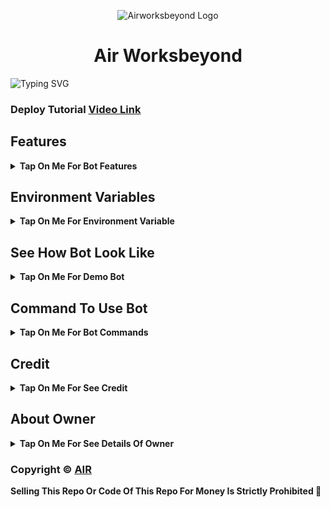 <p align="center">
  <img src="https://graph.org/file/44cb9cd9617551b729189-dd13a291c46458d6a3.jpg" alt="Airworksbeyond Logo">
</p>
<h1 align="center">
  Air Worksbeyond
</h1>

![Typing SVG](https://readme-typing-svg.herokuapp.com/?lines=Welcome+To+AIR-FILE-STORE-BOT;A+Highly+Advance+File+Store+Bot;Made+By+Yt-@Airworksbeyond!;With+Clone+Feature+Stream/Download+Link;Custom+Url+Shortner+Auto+Delete+Feature;A+Bot+With+Fully+Advanced+Feature!;Thank+You!)
</p>

### Deploy Tutorial [Video Link](https://youtu.be/VxAn9VcYtQg)

## Features

<b><details><summary>Tap On Me For Bot Features</summary>
 
- [x] Permanent Link By Using Website [ Premium Feature] 
- [x] Clone Feature Added [ Premium Feature] 
- [x] Token Verification Feature 
- [x] Stram Feature Added With Many Player Support
- [x] Custom Url Shortner Support Any User Can Add His Own Shortner
- [x] Batch Support Added, Any User Can Use Batch By Making Bot Admin In His File Store Channel
- [x] Auto Delete Feature Added
- [x] Custom Start Message With Picture And Buttons
</b>
</details>

## Environment Variables

<b><details><summary>Tap On Me For Environment Variable</summary>

- `API_ID` : Get From [my.telegram.org](https://my.telegram.org)
- `API_HASH` : Get From [my.telegram.org](https://my.telegram.org)
- `BOT_TOKEN` : Get From [BotFather](https://telegram.me/BotFather)
- `BOT_USERNAME` : Your Bot Username Without @
- `DB_URI` : Mongodb Database Url For Main Bot [Tutorial Watch Here](https://youtu.be/DAHRmFdw99o)
- `CLONE_DB_URI` : Mongodb Database Url For Clone Bot [Tutorial Watch Here](https://youtu.be/DAHRmFdw99o)
- `ADMINS` : It mean Admin/Owner Id For Broadcasting Message.
- `LOG_CHANNEL` : Log channel id start with -100xxxxxx
- `URL` : Your Server App Link With https:// and in last make sure one / is given.
- `AUTO_DELETE` : Time In Minutes
- `AUTO_DELETE_TIME` : Time In Seconds
- `PYTHON_VERSION` : This Variable Is Only For Render, Value IS `3.10.8`
- `PORT` : This Variable Is Only For Render, Value IS `8080`
</b>
</details>

## See How Bot Look Like

<b><details><summary>Tap On Me For Demo Bot</summary></b>

<img src="https://graph.org/file/44cb9cd9617551b729189-dd13a291c46458d6a3.jpg" alt="Bot Demo">
<img src="https://graph.org/file/44cb9cd9617551b729189-dd13a291c46458d6a3.jpg" alt="Bot Demo">
<img src="https://graph.org/file/44cb9cd9617551b729189-dd13a291c46458d6a3.jpg" alt="Bot Demo">
<img src="https://graph.org/file/44cb9cd9617551b729189-dd13a291c46458d6a3.jpg" alt="Bot Demo">
<img src="https://graph.org/file/44cb9cd9617551b729189-dd13a291c46458d6a3.jpg" alt="Bot Demo">
</details>

## Command To Use Bot

<b><details><summary>Tap On Me For Bot Commands</summary>

🖍️ Main Bot Commands :-

- `/start` : By This Command You Can Check Bot Is Alive Or Not
- `/link` : By This Command You Can Generate A Shareable Link Of File By Replying This Command To That File
- `/batch` : By This Command You Can Generate Multiple File Shareable Link At A Time [Use Like This /batch (first post link) (last post link)]
- `/base_site` : By This Command You Can Set Your Url Shortner Domain [Use Like This /base_site domain.com]
- `/api` : By This Command You Can Set Your Url Shortner Api [Use Like This /api (your api key)]
- `/deletecloned` : By This Command You Can Delete Your Cloned Bot [Use Like This /deletecloned (your bot token)]
- `/broadcast` : By Using This Command You Can Broadcast A Message To Your Bot User, Reply This Command To Broadcast Message [Owner Only Command]

🖍️ Clone Bot Commands :- 

- `/start` : By This Command You Can Check Bot Is Alive Or Not
- `/link` : By This Command You Can Generate A Shareable Link Of File By Replying This Command To That File
- `/base_site` : By This Command You Can Set Your Url Shortner Domain [Use Like This /base_site domain.com]
- `/api` : By This Command You Can Set Your Url Shortner Api [Use Like This /api (your api key)]
- `/broadcast` : By Using This Command You Can Broadcast A Message To Your Bot User, Reply This Command To Broadcast Message [Clone Bot Owner Only Command]

</b>
</details>

## Credit

<b><details><summary>Tap On Me For See Credit</summary>

💝 Credit Goes To [Tech VJ](https://telegram.me/airworksbeyond)

🖍️ This Code Is Fully Written Or Coded And Public By [Tech VJ](https://telegram.me/airworksbeyond) So Don't Forgot To Give Credit

💖 And Thank You So Much To All Who Help In This Journey 💕

Copyright ©️ [Airworksbeyond](https://telegram.me/airworksbeyond)

</b>
</details>

## About Owner 

<b><details><summary>Tap On Me For See Details Of Owner</summary>

- YouTube Channel : [Airworksbeyond](https://youtube.com/@airhabitsandskills?si=fldi1ChyljXbpFU5)
- Telegram Channel : [Airworksbeyond](https://telegram.me/airworksbeyond)
- Contact Link : [airworksbeyond](https://telegram.me/airworksbeyond)
- Instagram Id Link : [Airworksbeyond](https://instagram.com/airworksbeyond)

</b>
</details>


### Copyright ©️ [AIR](https://telegram.me/airworksbeyond)

<b>Selling This Repo Or Code Of This Repo For Money Is Strictly Prohibited 🚫</b>

